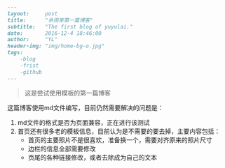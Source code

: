 ```markdown
---
layout:     post
title:      "余雨来第一篇博客"
subtitle:   "The first blog of yuyulai."
date:       2016-12-4 18:46:00
author:     "YL"
header-img: "img/home-bg-o.jpg"
tags:
	-blog
	-frist
	-github
---
```

> 这是尝试使用模板的第一篇博客

这篇博客使用md文件编写，目前仍然需要解决的问题是：

1. md文件的格式是否为页面兼容，正在进行该测试
2. 首页还有很多老的模板信息，目前认为是不需要的要去掉，主要内容包括：
   - 首页的主要照片不是很喜欢，准备换一个，需要对齐原来的照片尺寸
   - 边栏的信息全部需要修改
   - 页尾的各种链接修改，或者去除成为自己的文本
